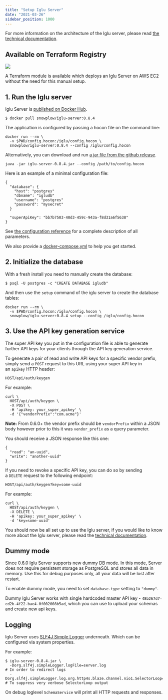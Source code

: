 ```yaml
---
title: "Setup Iglu Server"
date: "2021-03-26"
sidebar_position: 1000
---
```


For more information on the architecture of the Iglu server, please read [the technical documentation](/docs/migrated/pipeline-components-and-applications/iglu/iglu-repositories/iglu-server/).

## Available on Terraform Registry

[![](https://img.shields.io/static/v1?label=Terraform&message=Registry&color=7B42BC&logo=terraform)](https://registry.terraform.io/modules/snowplow-devops/iglu-server-ec2/aws/latest)

A Terraform module is available which deploys an Iglu Server on AWS EC2 without the need for this manual setup.

## 1\. Run the Iglu server

Iglu Server is [published on Docker Hub](https://hub.docker.com/repository/docker/snowplow/iglu-server).

```
$ docker pull snowplow/iglu-server:0.8.4
```

The application is configured by passing a hocon file on the command line:

```
docker run --rm \
  -v $PWD/config.hocon:/iglu/config.hocon \
  snowplow/iglu-server:0.8.4 --config /iglu/config.hocon
```

Alternatively, you can download and run [a jar file from the github release](https://github.com/snowplow-incubator/iglu-server/releases).

```
java -jar iglu-server-0.8.4.jar --config /path/to/config.hocon
```

Here is an example of a minimal configuration file:

```
{
  "database": {
    "host": "postgres"
    "dbname": "igludb"
    "username": "postgres"
    "password": "mysecret"
  }

  "superApiKey": "bb7b7503-40d3-459c-943a-f8d31a6f5638"
}
```

See [the configuration reference](/docs/migrated/pipeline-components-and-applications/iglu/iglu-repositories/iglu-server/reference/) for a complete description of all parameters.

We also provide a [docker-compose.yml](https://github.com/snowplow-incubator/iglu-server/blob/master/docker/docker-compose.yml) to help you get started.

## 2\. Initialize the database

With a fresh install you need to manually create the database:

```
$ psql -U postgres -c "CREATE DATABASE igludb"
```

And then use the `setup` command of the iglu server to create the database tables:

```
docker run --rm \
  -v $PWD/config.hocon:/iglu/config.hocon \
  snowplow/iglu-server:0.8.4 setup --config /iglu/config.hocon
```

## 3\. Use the API key generation service

The super API key you put in the configuration file is able to generate further API keys for your clients through the API key generation service.

To generate a pair of read and write API keys for a specific vendor prefix, simply send a `POST` request to this URL using your super API key in an `apikey` HTTP header:

```
HOST/api/auth/keygen
```

For example:

```
curl \
  HOST/api/auth/keygen \
  -X POST \
  -H 'apikey: your_super_apikey' \
  -d '{"vendorPrefix":"com.acme"}'
```

**Note:** From 0.6.0+ the vendor prefix should be `vendorPrefix` within a JSON body however prior to this it was `vendor_prefix` as a query parameter.

You should receive a JSON response like this one:

```
{
  "read": "an-uuid",
  "write": "another-uuid"
}
```

If you need to revoke a specific API key, you can do so by sending a `DELETE` request to the following endpoint:

```
HOST/api/auth/keygen?key=some-uuid
```

For example:

```
curl \
  HOST/api/auth/keygen \
  -X DELETE \
  -H 'apikey: your_super_apikey' \
  -d 'key=some-uuid'
```

You should now be all set up to use the Iglu server, if you would like to know more about the Iglu server, please read the [technical documentation](/docs/migrated/pipeline-components-and-applications/iglu/iglu-repositories/iglu-server/).

## [](https://github.com/snowplow/iglu/wiki/Setting-up-an-Iglu-Server#dummy-mode)Dummy mode

Since 0.6.0 Iglu Server supports new dummy DB mode. In this mode, Server does not require persistent storage as PostgreSQL and stores all data in memory. Use this for debug purposes only, all your data will be lost after restart.

To enable dummy mode, you need to set `database.type` setting to `"dummy"`.

Dummy Iglu Server works with single hardcoded master API key - `48b267d7-cd2b-4f22-bae4-0f002008b5ad`, which you can use to upload your schemas and create new api keys.

## [](https://github.com/snowplow/iglu/wiki/Setting-up-an-Iglu-Server#logging)Logging

Iglu Server uses [SLF4J Simple Logger](https://www.slf4j.org/api/org/slf4j/impl/SimpleLogger.html) underneath. Which can be configured via system properties.

For example:

```
$ iglu-server-0.8.4.jar \
  -Dorg.slf4j.simpleLogger.logFile=server.log                                   # In order to redirect logs
  -Dorg.slf4j.simpleLogger.log.org.http4s.blaze.channel.nio1.SelectorLoop=warn  # To suppress very verbose SelectorLoop output
```

On debug loglevel `SchemaService` will print all HTTP requests and responses.
